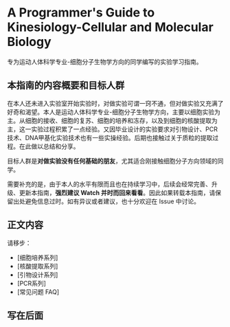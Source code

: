 
# A Programmer's Guide to Kinesiology-Cellular and Molecular Biology
专为运动人体科学专业-细胞分子生物学方向的同学编写的实验学习指南。

## 本指南的内容概要和目标人群

在本人还未进入实验室开始实验时，对做实验可谓一窍不通，但对做实验又充满了好奇和渴望。本人是运动人体科学专业-细胞分子生物学方向，主要以细胞实验为主。从细胞的接收、细胞的复苏、细胞的培养和冻存，以及到细胞的核酸提取为主，这一实验过程积累了一点经验。又因毕业设计的实验要求对引物设计、PCR技术、DNA甲基化实验技术也有一些实操经验。后期也接触过关于质粒的提取过程。在此做以总结和分享。

目标人群是**对做实验没有任何基础的朋友**，尤其适合刚接触细胞分子方向领域的同学。

需要补充的是，由于本人的水平有限而且也在持续学习中，后续会经常完善、升级、更新本指南，**强烈建议 Watch 并时而回来看看**。因此如果转载本指南，请保留出处避免信息过时。如有异议或者建议，也十分欢迎在 Issue 中讨论。

## 正文内容

请移步：

- [细胞培养系列]
- [核酸提取系列]
- [引物设计系列]
- [PCR系列]
- [常见问题 FAQ]

## 写在后面




